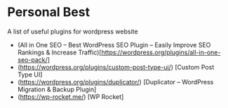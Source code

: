 # Personal Best
A list of useful plugins for wordpress website
- (All in One SEO – Best WordPress SEO Plugin – Easily Improve SEO Rankings & Increase Traffic)[https://wordpress.org/plugins/all-in-one-seo-pack/]
- (https://wordpress.org/plugins/custom-post-type-ui/) [Custom Post Type UI]
- (https://wordpress.org/plugins/duplicator/) [Duplicator – WordPress Migration & Backup Plugin]
- (https://wp-rocket.me/) [WP Rocket]
